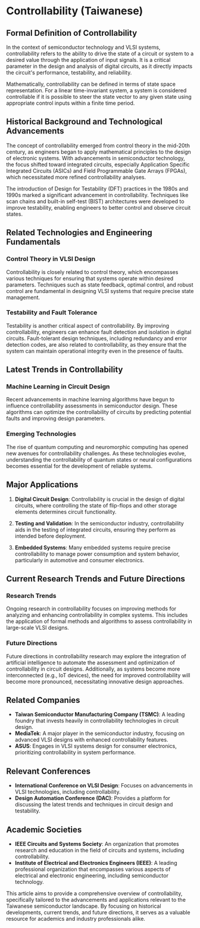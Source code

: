 # Controllability (Taiwanese)

## Formal Definition of Controllability

In the context of semiconductor technology and VLSI systems, controllability refers to the ability to drive the state of a circuit or system to a desired value through the application of input signals. It is a critical parameter in the design and analysis of digital circuits, as it directly impacts the circuit's performance, testability, and reliability.

Mathematically, controllability can be defined in terms of state space representation. For a linear time-invariant system, a system is considered controllable if it is possible to steer the state vector to any given state using appropriate control inputs within a finite time period.

## Historical Background and Technological Advancements

The concept of controllability emerged from control theory in the mid-20th century, as engineers began to apply mathematical principles to the design of electronic systems. With advancements in semiconductor technology, the focus shifted toward integrated circuits, especially Application Specific Integrated Circuits (ASICs) and Field Programmable Gate Arrays (FPGAs), which necessitated more refined controllability analyses.

The introduction of Design for Testability (DFT) practices in the 1980s and 1990s marked a significant advancement in controllability. Techniques like scan chains and built-in self-test (BIST) architectures were developed to improve testability, enabling engineers to better control and observe circuit states.

## Related Technologies and Engineering Fundamentals

### Control Theory in VLSI Design

Controllability is closely related to control theory, which encompasses various techniques for ensuring that systems operate within desired parameters. Techniques such as state feedback, optimal control, and robust control are fundamental in designing VLSI systems that require precise state management.

### Testability and Fault Tolerance

Testability is another critical aspect of controllability. By improving controllability, engineers can enhance fault detection and isolation in digital circuits. Fault-tolerant design techniques, including redundancy and error detection codes, are also related to controllability, as they ensure that the system can maintain operational integrity even in the presence of faults.

## Latest Trends in Controllability

### Machine Learning in Circuit Design

Recent advancements in machine learning algorithms have begun to influence controllability assessments in semiconductor design. These algorithms can optimize the controllability of circuits by predicting potential faults and improving design parameters.

### Emerging Technologies

The rise of quantum computing and neuromorphic computing has opened new avenues for controllability challenges. As these technologies evolve, understanding the controllability of quantum states or neural configurations becomes essential for the development of reliable systems.

## Major Applications

1. **Digital Circuit Design**: Controllability is crucial in the design of digital circuits, where controlling the state of flip-flops and other storage elements determines circuit functionality.
  
2. **Testing and Validation**: In the semiconductor industry, controllability aids in the testing of integrated circuits, ensuring they perform as intended before deployment.

3. **Embedded Systems**: Many embedded systems require precise controllability to manage power consumption and system behavior, particularly in automotive and consumer electronics.

## Current Research Trends and Future Directions

### Research Trends

Ongoing research in controllability focuses on improving methods for analyzing and enhancing controllability in complex systems. This includes the application of formal methods and algorithms to assess controllability in large-scale VLSI designs.

### Future Directions

Future directions in controllability research may explore the integration of artificial intelligence to automate the assessment and optimization of controllability in circuit designs. Additionally, as systems become more interconnected (e.g., IoT devices), the need for improved controllability will become more pronounced, necessitating innovative design approaches.

## Related Companies

- **Taiwan Semiconductor Manufacturing Company (TSMC)**: A leading foundry that invests heavily in controllability technologies in circuit design.
- **MediaTek**: A major player in the semiconductor industry, focusing on advanced VLSI designs with enhanced controllability features.
- **ASUS**: Engages in VLSI systems design for consumer electronics, prioritizing controllability in system performance.

## Relevant Conferences

- **International Conference on VLSI Design**: Focuses on advancements in VLSI technologies, including controllability.
- **Design Automation Conference (DAC)**: Provides a platform for discussing the latest trends and techniques in circuit design and testability.

## Academic Societies

- **IEEE Circuits and Systems Society**: An organization that promotes research and education in the field of circuits and systems, including controllability.
- **Institute of Electrical and Electronics Engineers (IEEE)**: A leading professional organization that encompasses various aspects of electrical and electronic engineering, including semiconductor technology.

This article aims to provide a comprehensive overview of controllability, specifically tailored to the advancements and applications relevant to the Taiwanese semiconductor landscape. By focusing on historical developments, current trends, and future directions, it serves as a valuable resource for academics and industry professionals alike.